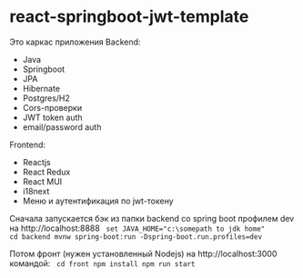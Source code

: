 # react-springboot-jwt-template

Это каркас приложения
Backend: 
 * Java
 * Springboot
 * JPA
 * Hibernate
 * Postgres/H2
 * Cors-проверки
 * JWT token auth
 * email/password auth
 
Frontend:
 * Reactjs
 * React Redux
 * React MUI
 * i18next
 * Меню и аутентификация по jwt-токену

Сначала запускается бэк из папки backend со spring boot профилем dev на http://localhost:8888 
<code>
set JAVA_HOME="c:\somepath to jdk home\"
cd backend
mvnw spring-boot:run -Dspring-boot.run.profiles=dev
</code>

Потом фронт (нужен установленный Nodejs) на http://localhost:3000 командой:
<code>
cd front
npm install
npm run start
</code>
